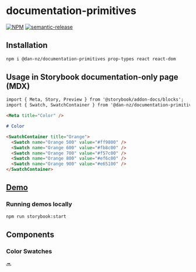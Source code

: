 # documentation-primitives

[![NPM](https://img.shields.io/npm/v/@dan-nz/documentation-primitives?style=flat-square)](https://www.npmjs.com/package/@dan-nz/documentation-primitives)
[![semantic-release](https://img.shields.io/badge/%20%20%F0%9F%93%A6%F0%9F%9A%80-semantic--release-e10079.svg?style=flat-square)](https://github.com/semantic-release/semantic-release)

## Installation

```bash
npm i @dan-nz/documentation-primitives prop-types react react-dom
```

## Usage in Storybook documentation-only page (MDX)

```md
import { Meta, Story, Preview } from '@storybook/addon-docs/blocks';
import { Swatch, SwatchContainer } from '@dan-nz/documentation-primitives';

<Meta title="Color" />

# Color

<SwatchContainer title="Orange">
  <Swatch name="Orange 500" value="#ff9800" />
  <Swatch name="Orange 600" value="#fb8c00" />
  <Swatch name="Orange 700" value="#f57c00" />
  <Swatch name="Orange 800" value="#ef6c00" />
  <Swatch name="Orange 900" value="#e65100" />
</SwatchContainer>
```

## [Demo](http://documentation-primitives-storybook.s3-website-ap-southeast-2.amazonaws.com/)

### Running demos locally

```bash
npm run storybook:start
```

## Components

### Color Swatches

🔜
